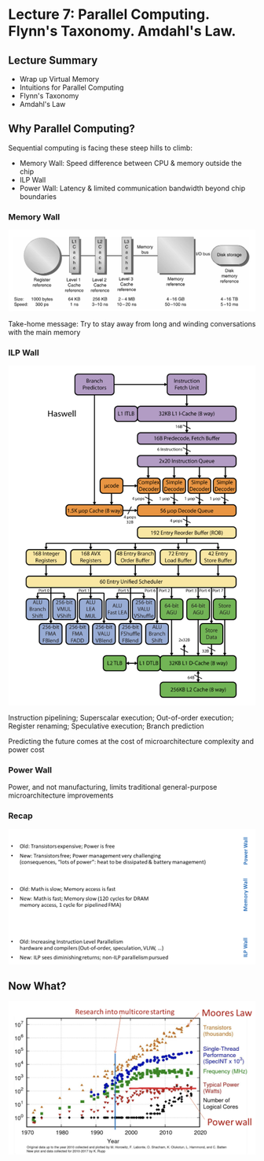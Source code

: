 # Lecture 7: Parallel Computing. Flynn's Taxonomy. Amdahl's Law.

## Lecture Summary

* Wrap up Virtual Memory
* Intuitions for Parallel Computing
* Flynn's Taxonomy
* Amdahl's Law

## Why Parallel Computing?

Sequential computing is facing these steep hills to climb:

* Memory Wall: Speed difference between CPU & memory outside the chip
* ILP Wall
* Power Wall: Latency & limited communication bandwidth beyond chip boundaries

### Memory Wall

![](<../../.gitbook/assets/Screen Shot 2021-02-09 at 1.01.20 AM.png>)

Take-home message: Try to stay away from long and winding conversations with the main memory

### ILP Wall

![ILP elicits very complex microarchitecture](<../../.gitbook/assets/Screen Shot 2021-02-09 at 1.05.15 AM.png>)

Instruction pipelining; Superscalar execution; Out-of-order execution; Register renaming; Speculative execution; Branch prediction

Predicting the future comes at the cost of microarchitecture complexity and power cost

### Power Wall

Power, and not manufacturing, limits traditional general-purpose microarchitecture improvements

### Recap

![](<../../.gitbook/assets/Screen Shot 2021-02-09 at 1.12.19 AM.png>)

## Now What?

![](<../../.gitbook/assets/Screen Shot 2021-02-09 at 1.16.11 AM.png>)
